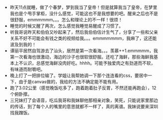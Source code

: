+ 昨天11点就睡，做了个春梦，梦到我当了皇帝！但是就算我当了皇帝，在梦里我也是个甩手掌柜，没什么感觉，可能这也不是我想要的吧。醒来之后也不是很舒服，emmmmmm。。。怎么和理论上的不一样！很烦！
+ 睡觉的时候又醒了两次，怎么感觉我睡觉易醒成了习惯了。
+ 听我哥说昨天和伯伯又吵起来了，然后我伯伯估计生气了，分享了一些和父亲关系不好不可能会有钱之类的视频给我。。。emmmmmmm，我麻了，这还能波及到我的！
+ 谭丽平居然自驾游去了汕头，居然是第一次看海。。。羡慕++1.emmmmm，我第一次看海也很激动，海边的沙子也很软很舒服。还吃了海鲜，那些海鲜我基本上不认识，总感觉海鲜没肉好吃。hhhh。可能予独爱肉之有劲道而不软，有味道而耐嚼吧。
+ 晚上打了一把排位输了。学姐让我帮她调一下那个连连看的css，要居中一下，由于是canvas做的，我给的方法不确定能不能有用。
+ 跑了3.02公里（感觉晚饭吃多了，跑着跑着肚子反胃，不然还能再跑会），12个俯卧撑。
+ 三兄妹打了会语音，吃瓜我哥和我妹聊他那相亲对象，笑死，只能说家里那边的传话，到了每个人的嘴里的意思就都不一样了，真的离谱。我妹说要来深圳找我蹭饭。